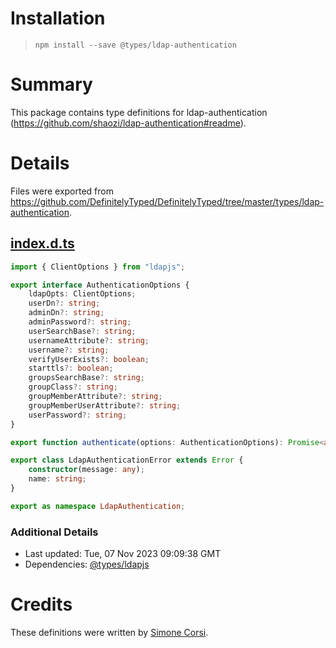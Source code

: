 # Installation
> `npm install --save @types/ldap-authentication`

# Summary
This package contains type definitions for ldap-authentication (https://github.com/shaozi/ldap-authentication#readme).

# Details
Files were exported from https://github.com/DefinitelyTyped/DefinitelyTyped/tree/master/types/ldap-authentication.
## [index.d.ts](https://github.com/DefinitelyTyped/DefinitelyTyped/tree/master/types/ldap-authentication/index.d.ts)
````ts
import { ClientOptions } from "ldapjs";

export interface AuthenticationOptions {
    ldapOpts: ClientOptions;
    userDn?: string;
    adminDn?: string;
    adminPassword?: string;
    userSearchBase?: string;
    usernameAttribute?: string;
    username?: string;
    verifyUserExists?: boolean;
    starttls?: boolean;
    groupsSearchBase?: string;
    groupClass?: string;
    groupMemberAttribute?: string;
    groupMemberUserAttribute?: string;
    userPassword?: string;
}

export function authenticate(options: AuthenticationOptions): Promise<any>;

export class LdapAuthenticationError extends Error {
    constructor(message: any);
    name: string;
}

export as namespace LdapAuthentication;

````

### Additional Details
 * Last updated: Tue, 07 Nov 2023 09:09:38 GMT
 * Dependencies: [@types/ldapjs](https://npmjs.com/package/@types/ldapjs)

# Credits
These definitions were written by [Simone Corsi](https://github.com/simonecorsi).
